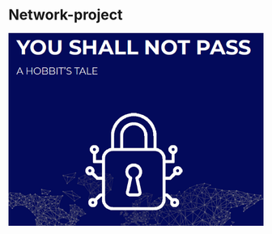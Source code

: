 # Network-project

![source image projet](https://github.com/Joal1291/network-project/blob/main/img/nsa-entry.png?raw=true)
